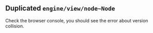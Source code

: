 ## Duplicated `engine/view/node~Node`

Check the browser console, you should see the error about version collision.
